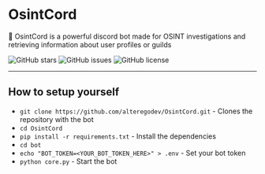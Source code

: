 # OsintCord

🔎 OsintCord is a powerful discord bot made for OSINT investigations and retrieving information about user profiles or guilds

![GitHub stars](https://img.shields.io/github/stars/username/repository?style=social)
![GitHub issues](https://img.shields.io/github/issues/username/repository)
![GitHub license](https://img.shields.io/github/license/username/repository)

---

## How to setup yourself

- `git clone https://github.com/alteregodev/OsintCord.git` - Clones the repository with the bot
- `cd OsintCord`
- `pip install -r requirements.txt` - Install the dependencies
- `cd bot`
- `echo "BOT_TOKEN=<YOUR_BOT_TOKEN_HERE>" > .env` - Set your bot token 
- `python core.py` - Start the bot
